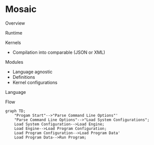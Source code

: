 # Mosaic

Overview

Runtime

Kernels
 - Compilation into comparable (JSON or XML)

Modules
  - Language agnostic
  - Definitions
  - Kernel configurations

Language

Flow

```mermaid
graph TD;
    "Progam Start"-->"Parse Command Line Options"'
    "Parse Command Line Options"-->"Load System Configurations";
    Load System Configuration-->Load Engine;
    Load Engine-->Load Program Configuration;
    Load Program Configuration-->Load Program Data'
    Load Program Data-->Run Program;
```

